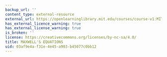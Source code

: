 ```yaml
---
backup_url: ''
content_type: external-resource
external_url: https://openlearninglibrary.mit.edu/courses/course-v1:MITx+8.02.3x+1T2019/about
has_external_licence_warning: true
has_external_license_warning: true
is_broken: ''
license: https://creativecommons.org/licenses/by-nc-sa/4.0/
title: MAXWELL'S EQUATIONS
uid: 03af9e4a-f31e-4e45-a903-b45077c0bb12
---
```

